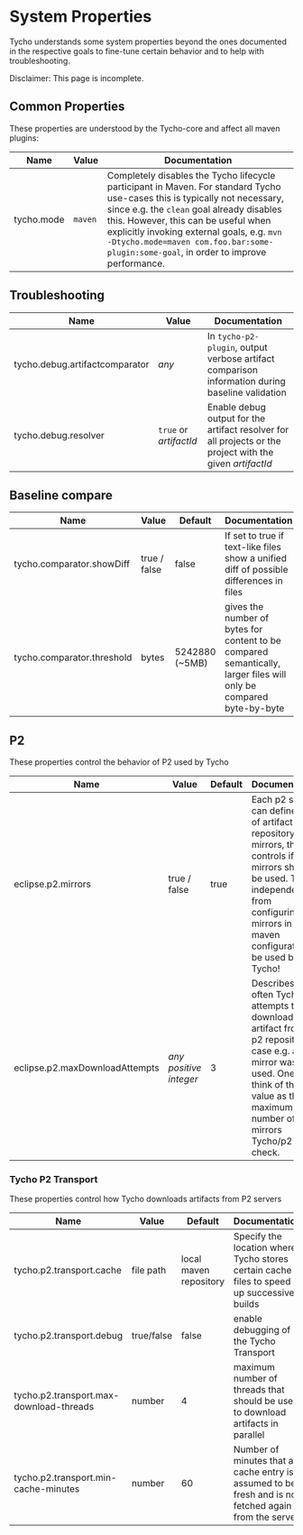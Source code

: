 # System Properties

Tycho understands some system properties beyond the ones documented in the respective goals to fine-tune certain behavior and to help with troubleshooting.

Disclaimer: This page is incomplete.


## Common Properties

These properties are understood by the Tycho-core and affect all maven plugins:

Name | Value | Documentation
--- | --- | ---
tycho.mode | `maven` | Completely disables the Tycho lifecycle participant in Maven. For standard Tycho use-cases this is typically not necessary, since e.g. the `clean` goal already disables this. However, this can be useful when explicitly invoking external goals, e.g. `mvn -Dtycho.mode=maven com.foo.bar:some-plugin:some-goal`, in order to improve performance.

## Troubleshooting

Name | Value | Documentation
--- | --- | ---
tycho.debug.artifactcomparator | _any_ | In `tycho-p2-plugin`, output verbose artifact comparison information during baseline validation
tycho.debug.resolver | `true` or _artifactId_ | Enable debug output for the artifact resolver for all projects or the project with the given _artifactId_

## Baseline compare

Name | Value | Default | Documentation
--- | --- | --- | ---
tycho.comparator.showDiff | true / false | false | If set to true if text-like files show a unified diff of possible differences in files
tycho.comparator.threshold | bytes | 5242880 (~5MB) | gives the number of bytes for content to be compared semantically, larger files will only be compared byte-by-byte

## P2

These properties control the behavior of P2 used by Tycho

Name | Value | Default | Documentation
--- | --- | --- | ---
eclipse.p2.mirrors | true / false | true | Each p2 site can define a list of artifact repository mirrors, this controls if P2 mirrors should be used. This is independent from configuring mirrors in the maven configuration to be used by Tycho!
eclipse.p2.maxDownloadAttempts | _any positive integer_ | 3 | Describes how often Tycho attempts to re-download an artifact from a p2 repository in case e.g. a bad mirror was used. One can think of this value as the maximum number of mirrors Tycho/p2 will check.

### Tycho P2 Transport

These properties control how Tycho downloads artifacts from P2 servers

Name | Value | Default | Documentation
--- | --- | --- | ---
tycho.p2.transport.cache | file path | local maven repository | Specify the location where Tycho stores certain cache files to speed up successive builds
tycho.p2.transport.debug | true/false | false | enable debugging of the Tycho Transport
tycho.p2.transport.max-download-threads | number | 4 | maximum number of threads that should be used to download artifacts in parallel
tycho.p2.transport.min-cache-minutes | number | 60 | Number of minutes that a cache entry is assumed to be fresh and is not fetched again from the server
